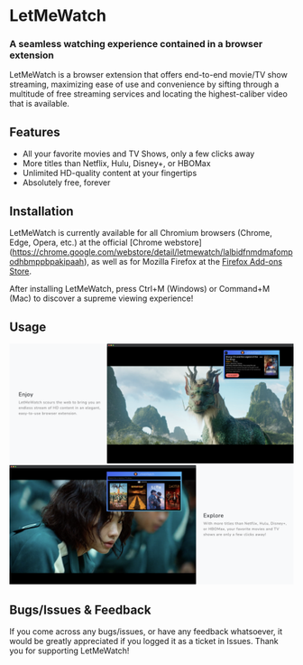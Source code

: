 # LetMeWatch
### A seamless watching experience contained in a browser extension

LetMeWatch is a browser extension that offers end-to-end movie/TV show streaming, maximizing ease of use and convenience by sifting through a multitude of free streaming services and locating the highest-caliber video that is available.   

## Features

* All your favorite movies and TV Shows, only a few clicks away
* More titles than Netflix, Hulu, Disney+, or HBOMax
* Unlimited HD-quality content at your fingertips
* Absolutely free, forever

## Installation

LetMeWatch is currently available for all Chromium browsers (Chrome, Edge, Opera, etc.) at the official [Chrome webstore] (https://chrome.google.com/webstore/detail/letmewatch/lalbidfnmdmafompodhbmppbpakipaah), as well as for Mozilla Firefox at the [Firefox Add-ons Store](https://addons.mozilla.org/en-US/firefox/). 

After installing LetMeWatch, press Ctrl+M (Windows) or Command+M (Mac) to discover a supreme viewing experience!

## Usage

![Alt text](/Chrome/images/web_git_sc1.png)
![Alt text](/Chrome/images/web_git_sc2.png)

## Bugs/Issues & Feedback

If you come across any bugs/issues, or have any feedback whatsoever, it would be greatly appreciated if you logged it as a ticket in Issues. Thank you for supporting LetMeWatch!
